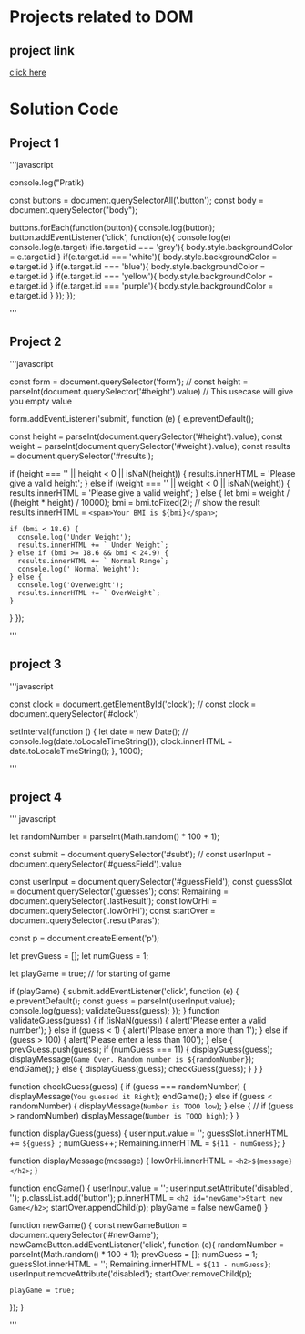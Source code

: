 # Projects related to DOM

## project link
[click here](https://stackblitz.com/edit/dom-project-chaiaurcode?file=index.html)

# Solution Code

## Project 1

'''javascript

console.log("Pratik)


const buttons = document.querySelectorAll('.button');
const body = document.querySelector("body");

buttons.forEach(function(button){
  console.log(button);
  button.addEventListener('click', function(e){
    console.log(e)
    console.log(e.target)
    if(e.target.id === 'grey'){
      body.style.backgroundColor = e.target.id
    }
    if(e.target.id === 'white'){
      body.style.backgroundColor = e.target.id
    }
    if(e.target.id === 'blue'){
      body.style.backgroundColor = e.target.id
    }
    if(e.target.id === 'yellow'){
      body.style.backgroundColor = e.target.id
    }
    if(e.target.id === 'purple'){
      body.style.backgroundColor = e.target.id
    }
  });
});



'''


## Project 2

'''javascript

const form = document.querySelector('form');
// const height = parseInt(document.querySelector('#height').value) // This usecase will give you empty value

form.addEventListener('submit', function (e) {
  e.preventDefault();

  const height = parseInt(document.querySelector('#height').value);
  const weight = parseInt(document.querySelector('#weight').value);
  const results = document.querySelector('#results');

  if (height === '' || height < 0 || isNaN(height)) {
    results.innerHTML = 'Please give a valid height';
  } else if (weight === '' || weight < 0 || isNaN(weight)) {
    results.innerHTML = 'Please give a valid weight';
  } else {
    let bmi = weight / ((height * height) / 10000);
    bmi = bmi.toFixed(2);
    // show the result
    results.innerHTML = `<span>Your BMI is ${bmi}</span>`;

    if (bmi < 18.6) {
      console.log('Under Weight');
      results.innerHTML += ` Under Weight`;
    } else if (bmi >= 18.6 && bmi < 24.9) {
      results.innerHTML += ` Normal Range`;
      console.log(' Normal Weight');
    } else {
      console.log('Overweight');
      results.innerHTML += ` OverWeight`;
    }
  }
});



'''


## project 3

'''javascript

const clock = document.getElementById('clock');
// const clock = document.querySelector('#clock')

setInterval(function () {
  let date = new Date();
  // console.log(date.toLocaleTimeString());
  clock.innerHTML = date.toLocaleTimeString();
}, 1000);


'''


## project 4


''' javascript


let randomNumber = parseInt(Math.random() * 100 + 1);


const submit = document.querySelector('#subt');
//  const userInput = document.querySelector('#guessField').value

const userInput = document.querySelector('#guessField');
const guessSlot = document.querySelector('.guesses');
const Remaining = document.querySelector('.lastResult');
const lowOrHi = document.querySelector('.lowOrHi');
const startOver = document.querySelector('.resultParas');

const p = document.createElement('p');

let prevGuess = [];
let numGuess = 1;

let playGame = true; // for starting of game


if (playGame) {
  submit.addEventListener('click', function (e) {
    e.preventDefault();
    const guess = parseInt(userInput.value);
    console.log(guess);
    validateGuess(guess);
  });
}
function validateGuess(guess) {
  if (isNaN(guess)) {
    alert('Please enter a valid number');
  } else if (guess < 1) {
    alert('Please enter a more than 1');
  } else if (guess > 100) {
    alert('Please enter a less than 100');
  } else {
    prevGuess.push(guess);
    if (numGuess === 11) {
      displayGuess(guess);
      displayMessage(`Game Over. Random number is ${randomNumber}`);
      endGame();
    } else {
      displayGuess(guess);
      checkGuess(guess);
    }
  }
}

function checkGuess(guess) {
  if (guess === randomNumber) {
    displayMessage(`You guessed it Right`);
    endGame();
  } else if (guess < randomNumber) {
    displayMessage(`Number is TOOO low`);
  } else {  //  if (guess > randomNumber)
    displayMessage(`Number is TOOO high`);
  }
}

function displayGuess(guess) {
  userInput.value = '';
  guessSlot.innerHTML += `${guess} `;
  numGuess++;
  Remaining.innerHTML = `${11 - numGuess}`;
}

function displayMessage(message) {
  lowOrHi.innerHTML = `<h2>${message}</h2>`;
}

function endGame() {
  userInput.value = '';
  userInput.setAttribute('disabled', '');
  p.classList.add('button');
  p.innerHTML = `<h2 id="newGame">Start new Game</h2>`;
  startOver.appendChild(p);
  playGame = false
  newGame()
}

function newGame() {
  const newGameButton = document.querySelector('#newGame');
  newGameButton.addEventListener('click', function (e){
    randomNumber = parseInt(Math.random() * 100 + 1);
    prevGuess = [];
    numGuess = 1;
    guessSlot.innerHTML = '';
    Remaining.innerHTML = `${11 - numGuess}`;
    userInput.removeAttribute('disabled');
    startOver.removeChild(p);

    playGame = true;

  });
}


'''